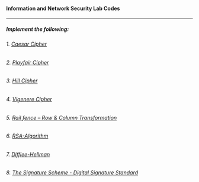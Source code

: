 #### Information and Network Security Lab Codes
---
##### Implement the following:
###### 1. [Caesar Cipher](https://github.com/Kritik007/CODES/blob/main/INS-Lab/Caesar-Cipher.cpp)
###### 2. [Playfair Cipher](https://github.com/Kritik007/CODES/blob/main/INS-Lab/Playfair-Cipher.cpp)
###### 3. [Hill Cipher](https://github.com/Kritik007/CODES/blob/main/INS-Lab/Hill-Cipher.cpp)
###### 4. [Vigenere Cipher](https://github.com/Kritik007/CODES/blob/main/INS-Lab/Vigenere-Cipher.cpp)
###### 5. [Rail fence – Row & Column Transformation](https://github.com/Kritik007/CODES/blob/main/INS-Lab/RailFence-Cipher.cpp)
###### 6. [RSA-Algorithm](https://github.com/Kritik007/CODES/blob/main/INS-Lab/RSA-Algorithm.cpp)
###### 7. [Diffiee-Hellman](https://github.com/Kritik007/CODES/blob/main/INS-Lab/)
###### 8. [The Signature Scheme - Digital Signature Standard](https://github.com/Kritik007/CODES/blob/main/INS-Lab/)
